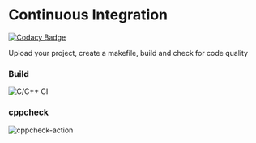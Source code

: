 # Continuous Integration

[![Codacy Badge](https://api.codacy.com/project/badge/Grade/e65136b3a748449080dd0386011ef384)](https://app.codacy.com/manual/stepin104919/Genesis-Day-1?utm_source=github.com&utm_medium=referral&utm_content=stepin104919/Genesis-Day-1&utm_campaign=Badge_Grade_Dashboard)

Upload your project, create a makefile, build and check for code quality

### Build
![C/C++ CI](https://github.com/stepin104919/Genesis-Day-1/workflows/C/C++%20CI/badge.svg)
### cppcheck
![cppcheck-action](https://github.com/stepin104919/Genesis-Day-1/workflows/cppcheck-action/badge.svg)
